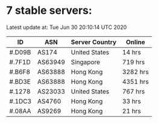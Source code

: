 # 7 stable servers:

Latest update at: Tue Jun 30 20:10:14 UTC 2020

| ID | ASN | Server Country | Online |
| -- | --- | -------------- | ------ |
| #.D09B | AS174 | United States | 14 hrs |
| #.7F1D | AS63949 | Singapore | 719 hrs |
| #.B6F8 | AS63888 | Hong Kong | 3282 hrs |
| #.BD3E | AS63888 | Hong Kong | 4351 hrs |
| #.1278 | AS23033 | United States | 767 hrs |
| #.1DC3 | AS4760 | Hong Kong | 33 hrs |
| #.08AA | AS9269 | Hong Kong | 21 hrs |


